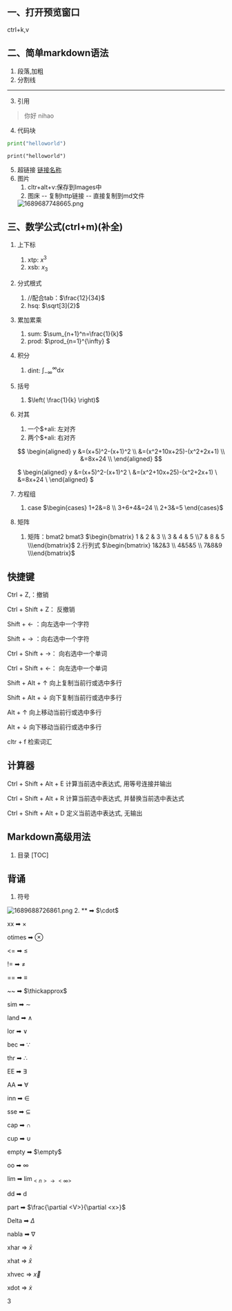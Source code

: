 ## 一、打开预览窗口
ctrl+k,v
## 二、简单markdown语法
1. 段落,加粗
2. 分割线
---
3. 引用
>你好
>nihao
4. 代码块
```python
print("helloworld")
```

```python{.line-numbers}
print("helloworld")
```
5.  超链接
   [链接名称](链接地址)
6. 图片
   1. cltr+alt+v:保存到Images中
   2. 图床 -- 复制http链接 -- 直接复制到md文件
    <img src="https://img1.imgtp.com/2023/07/18/lxEomf8h.png" alt="1689687748665.png" title="1689687748665.png" />



## 三、数学公式(ctrl+m)(补全)

1. 上下标
   1. xtp: $x^{3}$
   2. xsb: $x_{3}$

2. 分式根式
   1. //配合tab：$\frac{12}{34}$
   2. hsq: $\sqrt[3]{2}$

3. 累加累乘
   1. sum: $\sum_{n+1}^n=\frac{1}{k}$
   2. prod: $\prod_{n=1}^{\infty} $

4. 积分
   1. dint: $\int_{-\infty}^{\infty}  \mathrm{d}x$

5. 括号
   1. $\left(  \frac{1}{k} \right)$
6. 对其
   1. 一个$+ali: 左对齐
   2. 两个$+ali: 右对齐

   $$
   \begin{aligned}
   y &=(x+5)^2-(x+1)^2 \\
   &=(x^2+10x+25)-(x^2+2x+1) \\
   &=8x+24 \\
   \end{aligned}
   $$

   $
   \begin{aligned}
   y &=(x+5)^2-(x+1)^2 \\
   &=(x^2+10x+25)-(x^2+2x+1) \\
   &=8x+24 \\
   \end{aligned}
   $

7. 方程组
   1. case
   $\begin{cases} 
   1+2&=8  \\
   3+6+4&=24 \\
   2+3&=5 
   \end{cases}$

8. 矩阵
   1. 矩阵：bmat2 bmat3
   $\begin{bmatrix} 1 & 2  & 3 \\ 3 & 4 & 5 \\7  & 8 & 5 \\\end{bmatrix}$
   2.行列式
   $\begin{bmatrix} 1&2&3 \\ 4&5&5 \\ 7&8&9 \\\end{bmatrix}$

## 快捷键

Ctrl + Z,：撤销 

 Ctrl + Shift + Z： 反撤销

Shift + ← ：向左选中一个字符

Shift + → ：向右选中一个字符

Ctrl + Shift + →： 向右选中一个单词

Ctrl + Shift + ←： 向左选中一个单词

Shift + Alt + ↑ 向上复制当前行或选中多行

Shift + Alt + ↓ 向下复制当前行或选中多行

Alt + ↑ 向上移动当前行或选中多行

Alt + ↓ 向下移动当前行或选中多行

cltr + f 检索词汇

## 计算器
Ctrl + Shift + Alt + E 计算当前选中表达式, 用等号连接并输出

Ctrl + Shift + Alt + R 计算当前选中表达式, 并替换当前选中表达式

Ctrl + Shift + Alt + D 定义当前选中表达式, 无输出


## Markdown高级用法
1. 目录
   [TOC]


## 背诵

1. 符号
<img src="https://img1.imgtp.com/2023/07/18/hpHV18L0.png" alt="1689688726861.png" title="1689688726861.png" />
2. 
**  ➡  $\cdot$

xx  ➡  $\times$

otimes  ➡  $\otimes$

<=  ➡  $\le$

!=  ➡  $\neq$

==  ➡  $\equiv$

~~  ➡  $\thickapprox$

sim  ➡  $\sim$

land  ➡  $\land$

lor  ➡ $\lor$

bec  ➡  $\because$

thr  ➡  $\therefore$

EE  ➡  $\exists$

AA  ➡  $\forall$

inn  ➡  $\in$

sse  ➡  $\subseteq$

cap  ➡  $\cap$

cup  ➡  $\cup$

empty  ➡  $\empty$

oo  ➡  $\infty$

lim  ➡  $\lim_{<n> \to <\infty>}$

dd  ➡  $\mathrm{d}$

part  ➡  $\frac{\partial <V>}{\partial <x>}$

Delta  ➡  $\Delta$

nabla  ➡  $\nabla$

xhar  =>  $\bar{x}$

xhat  =>  $\hat{x}$

xhvec  =>  $\vec{x}$

xdot  =>  $\dot{x}$


3





